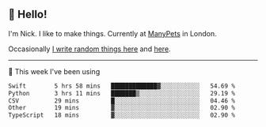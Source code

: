 ## 👋 Hello! 

I'm Nick. I like to make things. Currently at [ManyPets](https://manypets.com) in London.

Occasionally [I write random things here](https://nicksnell.com) and [here](https://twitter.com/nicksnell).

-------

🚀 This week I've been using

<!--START_SECTION:waka-->

```txt
Swift        5 hrs 58 mins   █████████████▓░░░░░░░░░░░   54.69 %
Python       3 hrs 11 mins   ███████▒░░░░░░░░░░░░░░░░░   29.19 %
CSV          29 mins         █░░░░░░░░░░░░░░░░░░░░░░░░   04.46 %
Other        19 mins         ▓░░░░░░░░░░░░░░░░░░░░░░░░   02.90 %
TypeScript   18 mins         ▓░░░░░░░░░░░░░░░░░░░░░░░░   02.90 %
```

<!--END_SECTION:waka-->
